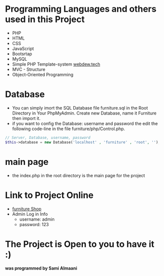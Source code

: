 #  Programming Languages and others used in this Project

* PHP
* HTML
* CSS
* JavaScript
* Bootsrtap
* MySQL
* Simple PHP Template-system [webdew.tech](https://webdew.tech/simple-php-template-engine/)
* MVC - Structure
* Object-Oriented Programming

# Database

* You can simply imort the SQL Database file furniture.sql in the Root Directory in Your PhpMyAdmin. Create new Database, name it Furniture then import it.
* if you want to config the Database: username and password the edit the following code-line in the file furniture/php/Control.php.
```php
// Server, Database, username, password
$this->database = new Database('localhost' , 'furniture' , 'root', '');
```
# main page

* the index.php in the root directory is the main page for the project

# Link to Project Online

* [furniture Shop](https://dr-abu.com/furniture/)
* Admin Log in Info
  * username: admin
  * password: 123

# The Project is Open to you to have it :)
#### was programmed by Sami Almaani
